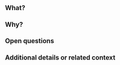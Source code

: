 ## What?
<!-- Explain what your pull request does -->


## Why?
<!-- Explain why you're opening this pull request, what limitations does it address, etc..  If you're fixing a bug with an open bug report you can just link to the bug report -->


## Open questions
<!-- List any questions you have -->


## Additional details or related context
<!-- Give any other details that you think the reviewers should be aware of -->

